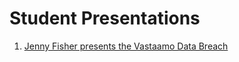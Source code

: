 # Student Presentations

1. [Jenny Fisher presents the Vastaamo Data Breach](https://docs.google.com/presentation/d/1UcsEob9hb6obw71h2T2W4CAW_OY3QJDqUjlUDz7rsVI/edit#slide=id.p)
